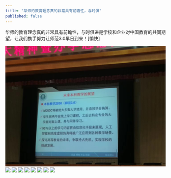 ```yaml
---
title: "华师的教育理念真的非常具有前瞻性，与时俱"
published: false
---
```

华师的教育理念真的非常具有前瞻性，与时俱进是学校和企业对中国教育的共同期望，让我们携手努力让师范3.0早日到来！[愉快]

![](./1.jpg)
![](./2.jpg)
![](./3.jpg)
![](./4.jpg)
![](./5.jpg)
![](./6.jpg)
![](./7.jpg)
![](./8.jpg)
![](./9.jpg)
